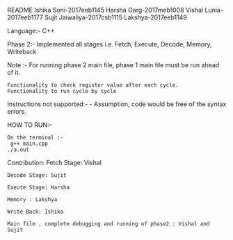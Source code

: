README
Ishika Soni-2017eeb1145
Harsha Garg-2017meb1008
Vishal Lunia-2017eeb1177
Sujit Jaiwaliya-2017csb1115
Lakshya-2017eeb1149

Language:- C++

Phase 2:-
Implemented all stages i.e. Fetch, Execute, Decode, Memory, Writeback

Note :- For running phase 2 main file, phase 1 main file must be run ahead of it.

    Functionality to check register value after each cycle.
    Functionality to run cycle by cycle

Instructions not supported:-
    - Assumption, code would be free of the syntax errors.

HOW TO RUN:-

    On the terminal :-
     g++ main.cpp
    ./a.out
    
Contribution:
    Fetch Stage: Vishal
    
    Decode Stage: Sujit
    
    Exeute Stage: Harsha
    
    Memory : Lakshya
    
    Write Back: Ishika
    
    Main file , complete debugging and running of phase2 : Vishal and Sujit
